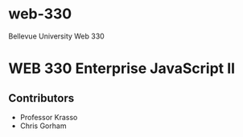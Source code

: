 # web-330
Bellevue University Web 330
# WEB 330 Enterprise JavaScript II
## Contributors
* Professor Krasso
* Chris Gorham
